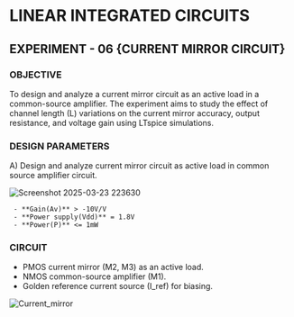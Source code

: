 # LINEAR INTEGRATED CIRCUITS

## EXPERIMENT - 06 {CURRENT MIRROR CIRCUIT}

### OBJECTIVE
  To design and analyze a current mirror circuit as an active load in a common-source amplifier. The experiment aims to study the effect of channel length (L) variations on the current mirror accuracy, output resistance, and voltage gain using LTspice simulations.

### DESIGN PARAMETERS
 A) Design and analyze current mirror circuit as active load in common source amplifier circuit.

 ![Screenshot 2025-03-23 223630](https://github.com/user-attachments/assets/b47c2297-334c-4920-9d6d-6c4f73bea3f4)

     - **Gain(Av)** > -10V/V
     - **Power supply(Vdd)** = 1.8V
     - **Power(P)** <= 1mW

### CIRCUIT 
 - PMOS current mirror (M2, M3) as an active load.
 - NMOS common-source amplifier (M1).
 - Golden reference current source (I_ref) for biasing.

![Current_mirror](https://github.com/user-attachments/assets/4fdb0a0a-4930-428f-bfa9-f101cf96256e)


